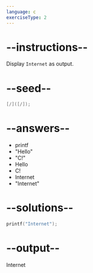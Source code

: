 ```yaml
---
language: c
exerciseType: 2
---
```


# --instructions--

Display `Internet` as output.

# --seed--

```c
[/]([/]);
```

# --answers--

- printf
- "Hello"
- "C!"
- Hello
- C!
- Internet
- "Internet"

# --solutions--

```c
printf("Internet");
```

# --output--

Internet
